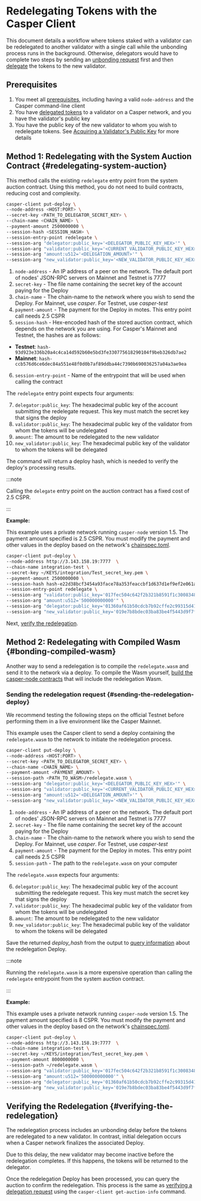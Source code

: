 # Redelegating Tokens with the Casper Client

This document details a workflow where tokens staked with a validator can be redelegated to another validator with a single call while the unbonding process runs in the background. Otherwise, delegators would have to complete two steps by sending an [unbonding request](./undelegate.md) first and then [delegate](./delegate.md) the tokens to the new validator.

## Prerequisites

1. You meet all [prerequisites](../prerequisites.md), including having a valid `node-address` and the Casper command-line client
2. You have [delegated tokens](./delegate.md) to a validator on a Casper network, and you have the validator's public key
3. You have the public key of the new validator to whom you wish to redelegate tokens. See [Acquiring a Validator's Public Key](./delegate.md#acquiring-a-validators-public-key) for more details

## Method 1: Redelegating with the System Auction Contract {#redelegating-system-auction}

This method calls the existing `redelegate` entry point from the system auction contract. Using this method, you do not need to build contracts, reducing cost and complexity.

```bash
casper-client put-deploy \
--node-address <HOST:PORT> \
--secret-key <PATH_TO_DELEGATOR_SECRET_KEY> \
--chain-name <CHAIN_NAME> \
--payment-amount 2500000000 \
--session-hash <SESSION_HASH> \
--session-entry-point redelegate \
--session-arg "delegator:public_key='<DELEGATOR_PUBLIC_KEY_HEX>'" \
--session-arg "validator:public_key='<CURRENT_VALIDATOR_PUBLIC_KEY_HEX>'" \
--session-arg "amount:u512='<DELEGATION_AMOUNT>'" \
--session-arg "new_validator:public_key='<NEW_VALIDATOR_PUBLIC_KEY_HEX>'"
```

1. `node-address` - An IP address of a peer on the network. The default port of nodes' JSON-RPC servers on Mainnet and Testnet is 7777
2. `secret-key` - The file name containing the secret key of the account paying for the Deploy
3. `chain-name` - The chain-name to the network where you wish to send the Deploy. For Mainnet, use *casper*. For Testnet, use *casper-test*
4. `payment-amount` - The payment for the Deploy in motes. This entry point call needs 2.5 CSPR
5. `session-hash` - Hex-encoded hash of the stored auction contract, which depends on the network you are using. For Casper's Mainnet and Testnet, the hashes are as follows:

- **Testnet**: `hash-93d923e336b20a4c4ca14d592b60e5bd3fe330775618290104f9beb326db7ae2`
- **Mainnet**: `hash-ccb576d6ce6dec84a551e48f0d0b7af89ddba44c7390b690036257a04a3ae9ea`

6. `session-entry-point` - Name of the entrypoint that will be used when calling the contract

The `redelegate` entry point expects four arguments:

7. `delegator:public_key`: The hexadecimal public key of the account submitting the redelegate request. This key must match the secret key that signs the deploy
8. `validator:public_key`: The hexadecimal public key of the validator from whom the tokens will be undelegated 
9. `amount`: The amount to be redelegated to the new validator
10. `new_validator:public_key`: The hexadecimal public key of the validator to whom the tokens will be delegated

The command will return a deploy hash, which is needed to verify the deploy's processing results.

:::note

Calling the `delegate` entry point on the auction contract has a fixed cost of 2.5 CSPR.

:::

**Example:**

This example uses a private network running `casper-node` version 1.5. The payment amount specified is 2.5 CSPR. You must modify the payment and other values in the deploy based on the network's [chainspec.toml](../../concepts/glossary/C.md#chainspec).

```bash
casper-client put-deploy \
--node-address http://3.143.158.19:7777  \
--chain-name integration-test \
--secret-key ~/KEYS/integration/Test_secret_key.pem \
--payment-amount 2500000000 \
--session-hash hash-e22d38bcf3454a93face78a353feaccbf1d637d1ef9ef2e061a655728ff59bbe \
--session-entry-point redelegate \
--session-arg "validator:public_key='017fec504c642f2b321b8591f1c3008348c57a81acafceb5a392cf8416a5fb4a3c'" \
--session-arg "amount:u512='500000000000'" \
--session-arg "delegator:public_key='01360af61b50cdcb7b92cffe2c99315d413d34ef77fadee0c105cc4f1d4120f986'" \
--session-arg "new_validator:public_key='019e7b8bdec03ba83be4f5443d9f7f9111c77fec984ce9bb5bb7eb3da1e689c02d'"
```

Next, [verify the redelegation](#verifying-the-redelegation).

## Method 2: Redelegating with Compiled Wasm {#bonding-compiled-wasm}

Another way to send a redelegation is to compile the `redelegate.wasm` and send it to the network via a deploy. To compile the Wasm yourself, [build the casper-node contracts](./delegate.md#building-the-delegation-wasm) that will include the redelegation Wasm.

### Sending the redelegation request {#sending-the-redelegation-deploy}

We recommend testing the following steps on the official Testnet before performing them in a live environment like the Casper Mainnet.

This example uses the Casper client to send a deploy containing the `redelegate.wasm` to the network to initiate the redelegation process.

```bash
casper-client put-deploy \
--node-address <HOST:PORT> \
--secret-key <PATH_TO_DELEGATOR_SECRET_KEY> \
--chain-name <CHAIN_NAME> \
--payment-amount <PAYMENT_AMOUNT> \
--session-path <PATH_TO_WASM>/redelegate.wasm \
--session-arg "delegator:public_key='<DELEGATOR_PUBLIC_KEY_HEX>'" \
--session-arg "validator:public_key='<CURRENT_VALIDATOR_PUBLIC_KEY_HEX>'" \
--session-arg "amount:u512='<DELEGATION_AMOUNT>'" \
--session-arg "new_validator:public_key='<NEW_VALIDATOR_PUBLIC_KEY_HEX>'"
```

1. `node-address` - An IP address of a peer on the network. The default port of nodes' JSON-RPC servers on Mainnet and Testnet is 7777
2. `secret-key` - The file name containing the secret key of the account paying for the Deploy
3. `chain-name` - The chain-name to the network where you wish to send the Deploy. For Mainnet, use *casper*. For Testnet, use *casper-test*
4. `payment-amount` - The payment for the Deploy in motes. This entry point call needs 2.5 CSPR
5. `session-path` - The path to the `redelegate.wasm` on your computer

The `redelegate.wasm` expects four arguments:

6. `delegator:public_key`: The hexadecimal public key of the account submitting the redelegate request. This key must match the secret key that signs the deploy
7. `validator:public_key`: The hexadecimal public key of the validator from whom the tokens will be undelegated 
8. `amount`: The amount to be redelegated to the new validator
9. `new_validator:public_key`: The hexadecimal public key of the validator to whom the tokens will be delegated

Save the returned _deploy_hash_ from the output to [query information](../../resources/tutorials/beginner/querying-network.md#querying-deploys) about the redelegation Deploy.

:::note

Running the `redelegate.wasm` is a more expensive operation than calling the `redelegate` entrypoint from the system auction contract.

:::

**Example:**

This example uses a private network running `casper-node` version 1.5. The payment amount specified is 8 CSPR. You must modify the payment and other values in the deploy based on the network's [chainspec.toml](../../concepts/glossary/C.md#chainspec).

```bash
casper-client put-deploy \
--node-address http://3.143.158.19:7777  \
--chain-name integration-test \
--secret-key ~/KEYS/integration/Test_secret_key.pem \
--payment-amount 8000000000 \
--session-path ~/redelegate.wasm \
--session-arg "validator:public_key='017fec504c642f2b321b8591f1c3008348c57a81acafceb5a392cf8416a5fb4a3c'" \
--session-arg "amount:u512='500000000000'" \
--session-arg "delegator:public_key='01360af61b50cdcb7b92cffe2c99315d413d34ef77fadee0c105cc4f1d4120f986'" \
--session-arg "new_validator:public_key='019e7b8bdec03ba83be4f5443d9f7f9111c77fec984ce9bb5bb7eb3da1e689c02d'"
```

## Verifying the Redelegation {#verifying-the-redelegation}

The redelegation process includes an unbonding delay before the tokens are redelegated to a new validator. In contrast, initial delegation occurs when a Casper network finalizes the associated Deploy.

Due to this delay, the new validator may become inactive before the redelegation completes. If this happens, the tokens will be returned to the delegator.

Once the redelegation Deploy has been processed, you can query the auction to confirm the redelegation. This process is the same as [verifying a delegation request](./delegate.md#confirming-the-delegation) using the `casper-client get-auction-info` command.
